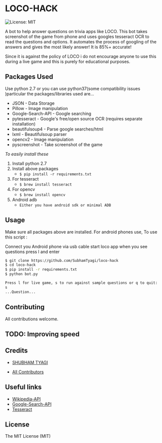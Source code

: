 # LOCO-HACK
![License: MIT][ico-license]



A bot to help answer questions on trivia apps like LOCO. This bot takes screenshot of the game from phone and uses googles tesseract OCR to read the questions and options. It automates the process of googling of the answers and gives the most likely answer! It is 85%+ accurate!

Since it is against the policy of LOCO i do not encourage anyone to use this during a live game and this is purely for educational purposes.  

## Packages Used

Use python 2.7  or you can use python37(some compatibility issues )particular the packages/libraries used are...

* JSON - Data Storage
* Pillow - Image manipulation
* Google-Search-API - Google searching
* pytesseract - Google's free/open source OCR (requires separate installation)
* beautifulsoup4 - Parse google searches/html
* lxml - Beautifulsoup parser
* opencv2 - Image manipulation
* pyscreenshot - Take screenshot of the game


*To easily install these*
1. Install python 2.7
2. Install above packages
    * `$ pip install -r requirements.txt`
3. For tesseract
    * `$ brew install tesseract`
4. For opencv
    * `$ brew install opencv`
5. Android adb
    * `Either you have android sdk or minimal ADB`

## Usage

Make sure all packages above are installed. For android phones use, To use this script :

Connect you Android phone via usb cable start loco app when you see questions press l and enter

```bash
$ git clone https://github.com/SubhamTyagi/loco-hack
$ cd loco-hack
$ pip install -r requirements.txt
$ python bot.py

Press l for live game, s to run against sample questions or q to quit:
s
...Question...
```

## Contributing

All contributions welcome.

## TODO: Improving speed

## Credits
- [SHUBHAM TYAGI][link-author]

- [All Contributors][link-contributors]

## Useful links

- [Wikipedia-API][link-wikiapi]
- [Google-Search-API][link-gapi]
- [Tesseract][link-tesseract]

## License

The MIT License (MIT)

[ico-license]: https://img.shields.io/badge/license-MIT-brightgreen.svg?style=flat-square

[link-author]: https://github.com/SubhamTyagi/

[link-contributors]: ../../contributors
[link-wikiapi]: https://pypi.python.org/pypi/wikipedia
[link-gapi]: https://github.com/abenassi/Google-Search-API
[link-mike]: https://github.com/mikealmond/hq-trivia-assistant
[link-tesseract]: https://github.com/tesseract-ocr/tesseract/wiki
[sampq]: ()
